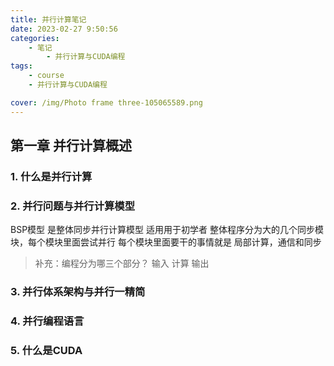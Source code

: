 ```yaml
---
title: 并行计算笔记
date: 2023-02-27 9:50:56
categories:
	- 笔记
		- 并行计算与CUDA编程
tags:
	- course
	- 并行计算与CUDA编程

cover: /img/Photo frame three-105065589.png
---
```


## 第一章 并行计算概述

### 1. 什么是并行计算


### 2. 并行问题与并行计算模型

BSP模型 是整体同步并行计算模型
适用用于初学者
整体程序分为大的几个同步模块，每个模块里面尝试并行
每个模块里面要干的事情就是 局部计算，通信和同步

>补充：编程分为哪三个部分？
输入 计算 输出

### 3. 并行体系架构与并行一精简

### 4. 并行编程语言

### 5. 什么是CUDA
